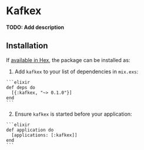 # Kafkex

**TODO: Add description**

## Installation

If [available in Hex](https://hex.pm/docs/publish), the package can be installed as:

  1. Add `kafkex` to your list of dependencies in `mix.exs`:

    ```elixir
    def deps do
      [{:kafkex, "~> 0.1.0"}]
    end
    ```

  2. Ensure `kafkex` is started before your application:

    ```elixir
    def application do
      [applications: [:kafkex]]
    end
    ```

